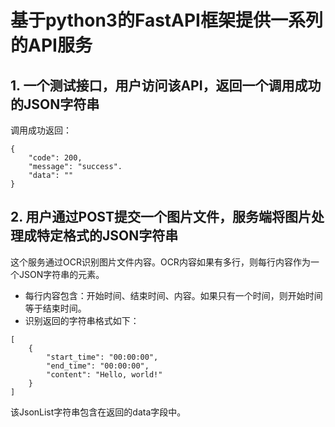 # 基于python3的FastAPI框架提供一系列的API服务

## 1. 一个测试接口，用户访问该API，返回一个调用成功的JSON字符串
调用成功返回：
```
{
    "code": 200,
    "message": "success".
    "data": ""
}
```

## 2. 用户通过POST提交一个图片文件，服务端将图片处理成特定格式的JSON字符串
这个服务通过OCR识别图片文件内容。OCR内容如果有多行，则每行内容作为一个JSON字符串的元素。
+ 每行内容包含：开始时间、结束时间、内容。如果只有一个时间，则开始时间等于结束时间。
+ 识别返回的字符串格式如下：
```
[
    {
        "start_time": "00:00:00",
        "end_time": "00:00:00",
        "content": "Hello, world!"
    }
]
```
该JsonList字符串包含在返回的data字段中。

